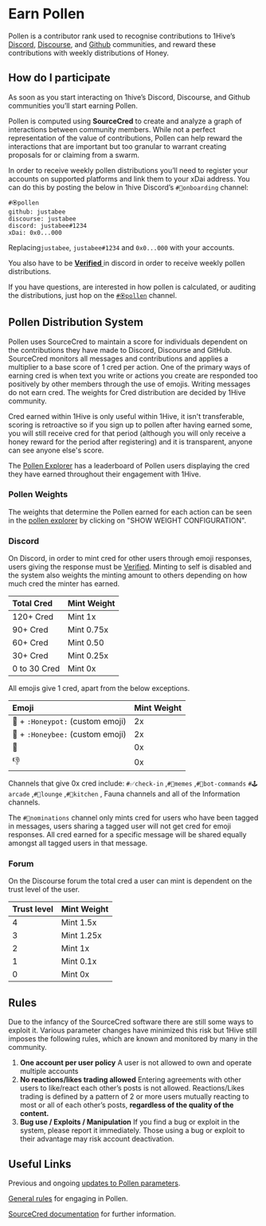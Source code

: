 # Earn Pollen

Pollen is a contributor rank used to recognise contributions to 1Hive’s [Discord](https://discord.com/invite/P4rRDUKTAU), [Discourse](https://forum.1hive.org/), and [Github](https://github.com/1Hive) communities, and reward these contributions with weekly distributions of Honey.

## How do I participate

As soon as you start interacting on 1hive’s Discord, Discourse, and Github communities you’ll start earning Pollen.

Pollen is computed using **SourceCred** to create and analyze a graph of interactions between community members. While not a perfect representation of the value of contributions, Pollen can help reward the interactions that are important but too granular to warrant creating proposals for or claiming from a swarm.

In order to receive weekly pollen distributions you’ll need to register your accounts on supported platforms and link them to your xDai address. You can do this by posting the below in 1hive Discord’s `#🐛onboarding` channel:

```text
#🏵pollen
github: justabee
discourse: justabee
discord: justabee#1234
xDai: 0x0...000
```

Replacing`justabee`, `justabee#1234` and `0x0...000` with your accounts.

You also have to be [**Verified** ](../../community/discord.md#tips)in discord in order to receive weekly pollen distributions.

If you have questions, are interested in how pollen is calculated, or auditing the distributions, just hop on the [`#🏵pollen`](https://discord.gg/y8fPNcNdAa) channel.

## Pollen Distribution System

Pollen uses SourceCred to maintain a score for individuals dependent on the contributions they have made to Discord, Discourse and GitHub. SourceCred monitors all messages and contributions and applies a multiplier to a base score of 1 cred per action. One of the primary ways of earning cred is when text you write or actions you create are responded too positively by other members through the use of emojis. Writing messages do not earn cred. The weights for Cred distribution are decided by 1Hive community.

Cred earned within 1Hive is only useful within 1Hive, it isn't transferable, scoring is retroactive so if you sign up to pollen after having earned some, you will still receive cred for that period \(although you will only receive a honey reward for the period after registering\) and it is transparent, anyone can see anyone else's score.

The [Pollen Explorer](https://1hive.github.io/pollen/#/explorer) has a leaderboard of Pollen users displaying the cred they have earned throughout their engagement with 1Hive.

### Pollen Weights

The weights that determine the Pollen earned for each action can be seen in the [pollen explorer](https://1hive.github.io/pollen/#/explorer%20) by clicking on "SHOW WEIGHT CONFIGURATION".

### Discord

On Discord, in order to mint cred for other users through emoji responses, users giving the response must be [Verified](../../community/discord.md#tips). Minting to self is disabled and the system also weights the minting amount to others depending on how much cred the minter has earned.

| Total Cred | Mint Weight |
| :--- | :--- |
| 120+ Cred  | Mint 1x |
| 90+ Cred | Mint 0.75x |
| 60+ Cred | Mint 0.50 |
| 30+ Cred  | Mint 0.25x |
| 0 to 30 Cred  | Mint 0x |

All emojis give 1 cred, apart from the below exceptions.

| Emoji | Mint Weight |
| :--- | :--- |
|  🍯 + `:Honeypot:` \(custom emoji\) | 2x |
| 🐝 + `:Honeybee:` \(custom emoji\) | 2x |
| 💩 | 0x |
| 👎 | 0x |

Channels that give 0x cred include: `#✅check-in` ,`#🐸memes` ,`#🤖bot-commands` `#🕹arcade` ,`#🦩lounge` ,`#🍱kitchen` , Fauna channels and all of the Information channels.

The `#🍄nominations` channel only mints cred for users who have been tagged in messages, users sharing a tagged user will not get cred for emoji responses. All cred earned for a specific message will be shared equally amongst all tagged users in that message.

### Forum

On the Discourse forum the total cred a user can mint is dependent on the trust level of the user.

| Trust level | Mint Weight |
| :--- | :--- |
| 4 | Mint 1.5x |
| 3 | Mint 1.25x |
| 2 | Mint 1x |
| 1 | Mint 0.1x |
| 0 | Mint 0x |

## Rules

Due to the infancy of the SourceCred software there are still some ways to exploit it. Various parameter changes have minimized this risk but 1Hive still imposes the following rules, which are known and monitored by many in the community.

1. **One account per user policy** A user is not allowed to own and operate multiple accounts
2. **No reactions/likes trading allowed** Entering agreements with other users to like/react each other’s posts is not allowed. Reactions/Likes trading is defined by a pattern of 2 or more users mutually reacting to most or all of each other’s posts, **regardless of the quality of the content.**
3. **Bug use / Exploits / Manipulation** If you find a bug or exploit in the system, please report it immediately. Those using a bug or exploit to their advantage may risk account deactivation.

## Useful Links

Previous and ongoing [updates to Pollen parameters](https://forum.1hive.org/t/updates-to-sourcecred/726).

[General rules](https://forum.1hive.org/t/pollen-rules-and-a-reporting-system/1155) for engaging in Pollen.

[SourceCred documentation](https://sourcecred.io/docs/) for further information.

